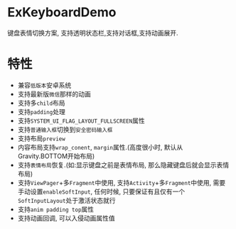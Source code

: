 # ExKeyboardDemo
键盘表情切换方案, 支持透明状态栏,支持对话框,支持动画展开.

# 特性
- 兼容`低版本`安卓系统
- 支持最新版`微信`那样的动画
- 支持多`child`布局
- 支持`padding`处理
- 支持`SYSTEM_UI_FLAG_LAYOUT_FULLSCREEN`属性
- 支持`普通输入框`切换到`安全密码输入框`
- 支持布局`preview`
- 内容布局支持`wrap_conent`, `margin`属性.(高度很小时, 默认从Gravity.BOTTOM开始布局)
- 支持`表情布局`恢复.(如:显示键盘之前是表情布局, 那么隐藏键盘后就会显示表情布局)
- 支持`ViewPager`+多`Fragment`中使用, 支持`Activity`+多`Fragment`中使用, 需要手动设置`enableSoftInput`, 任何时候, 只要保证有且仅有一个`SoftInputLayout`处于激活状态就行
- 支持`anim padding top`属性
- 支持动画回调, 可以入侵动画属性值

